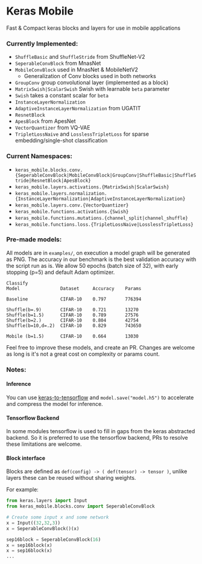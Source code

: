 # Keras Mobile
Fast &amp; Compact keras blocks and layers for use in mobile applications

### Currently Implemented:
* `ShuffleBasic` and `ShuffleStride` from ShuffleNet-V2
* `SeperableConvBlock` from MnasNet
* `MobileConvBlock` used in MnasNet & MobileNetV2
    * Generalization of Conv blocks used in both networks
* `GroupConv` group convolutional layer (implemented as a block)
* `MatrixSwish|ScalarSwish` Swish with learnable `beta` parameter
* `Swish` takes a constant scalar for `beta` 
* `InstanceLayerNormalization` 
* `AdaptiveInstanceLayerNormalization` from UGATIT
* `ResnetBlock`
* `ApesBlock` from ApesNet
* `VectorQuantizer` from VQ-VAE
* `TripletLossNaive` and `LosslessTripletLoss` for sparse embedding/single-shot classification

### Current Namespaces:
* `keras_mobile.blocks.conv.{SeperableConvBlock|MobileConvBlock|GroupConv|ShuffleBasic|ShuffleStride|ResnetBlock|ApesBlock}`
* `keras_mobile.layers.activations.{MatrixSwish|ScalarSwish}`
* `keras_mobile.layers.normalization.{InstanceLayerNormalization|AdaptiveInstanceLayerNormalization}`
* `keras_mobile.layers.conv.{VectorQuantizer}`
* `keras_mobile.functions.activations.{Swish}`
* `keras_mobile.functions.mutations.{channel_split|channel_shuffle}`
* `keras_mobile.functions.loss.{TripletLossNaive|LosslessTripletLoss}`

### Pre-made models:
All models are in `examples/`, on execution a model graph will be generated as PNG.
The accuracy in our benchmark is the best validation accuracy with the script run as is.
We allow 50 epochs (batch size of 32), with early stopping (p=5) and default Adam optimizer.
```
Classify
Model               Dataset     Accuracy    Params

Baseline            CIFAR-10    0.797       776394

Shuffle(b=.9)       CIFAR-10    0.721       13270
Shuffle(b=1.5)      CIFAR-10    0.789       27576
Shuffle(b=2.)       CIFAR-10    0.804       42754
Shuffle(b=10,d=.2)  CIFAR-10    0.829       743650

Mobile (b=1.5)      CIFAR-10    0.664       13030
```
Feel free to improve these models, and create an PR. Changes are welcome as long is it's not a great cost on complexity or params count.

### Notes:
#### Inference
You can use [keras-to-tensorflow](https://github.com/amir-abdi/keras_to_tensorflow) and `model.save("model.h5")` to accelerate and compress the model for inference.

#### Tensorflow Backend
In some modules tensorflow is used to fill in gaps from the keras abstracted backend.
So it is preferred to use the tensorflow backend, PRs to resolve these limitations are welcome.

#### Block interface
Blocks are defined as `def(config) -> ( def(tensor) -> tensor )`, unlike layers these can be reused without sharing weights.

For example:
```py
from keras.layers import Input
from keras_mobile.blocks.conv import SeperableConvBlock

# Create some input x and some network
x = Input((32,32,3))
x = SeperableConvBlock()(x)

sep16block = SeperableConvBlock(16)
x = sep16block(x)
x = sep16block(x)
...
```